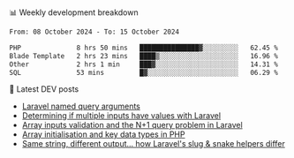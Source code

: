 📊 Weekly development breakdown
<!--START_SECTION:waka-->

```txt
From: 08 October 2024 - To: 15 October 2024

PHP              8 hrs 50 mins   ███████████████▓░░░░░░░░░   62.45 %
Blade Template   2 hrs 23 mins   ████▒░░░░░░░░░░░░░░░░░░░░   16.96 %
Other            2 hrs 1 min     ███▓░░░░░░░░░░░░░░░░░░░░░   14.31 %
SQL              53 mins         █▓░░░░░░░░░░░░░░░░░░░░░░░   06.29 %
```

<!--END_SECTION:waka-->

📕 Latest DEV posts
<!-- BLOG-POST-LIST:START -->
- [Laravel named query arguments](https://dev.to/michaelvickersuk/laravel-named-query-arguments-28kd)
- [Determining if multiple inputs have values with Laravel](https://dev.to/michaelvickersuk/determining-if-multiple-inputs-have-values-with-laravel-km6)
- [Array inputs validation and the N+1 query problem in Laravel](https://dev.to/michaelvickersuk/array-inputs-validation-and-the-n1-query-problem-in-laravel-2agb)
- [Array initialisation and key data types in PHP](https://dev.to/michaelvickersuk/array-initialisation-and-key-data-types-in-php-1e5b)
- [Same string, different output... how Laravel&#39;s slug &amp; snake helpers differ](https://dev.to/michaelvickersuk/same-string-different-output-how-laravels-slug-snake-helpers-differ-1ccj)
<!-- BLOG-POST-LIST:END -->
